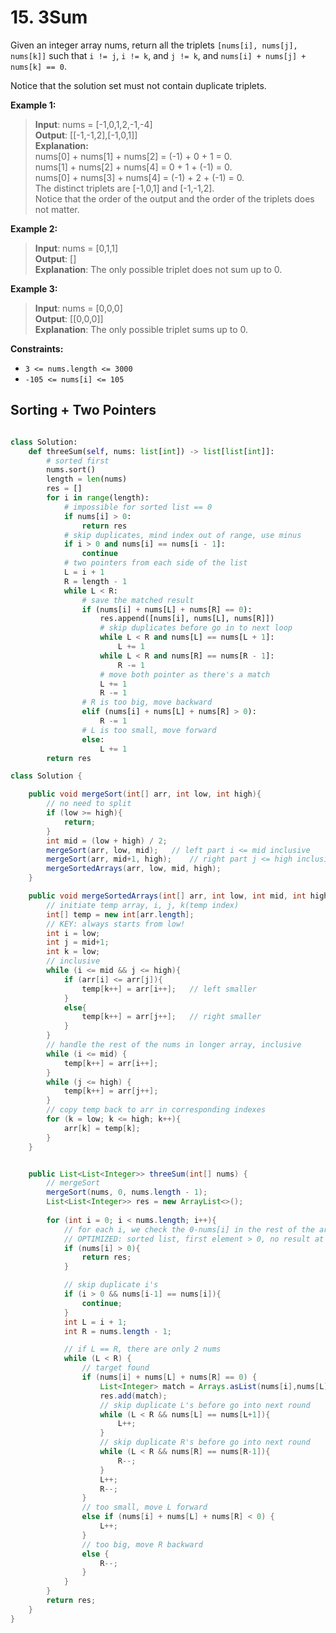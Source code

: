 # 15. 3Sum

Given an integer array nums, return all the triplets `[nums[i], nums[j], nums[k]]` such that `i != j`, `i != k`, and `j != k`, and `nums[i] + nums[j] + nums[k] == 0`.

Notice that the solution set must not contain duplicate triplets.

 

**Example 1:**

>**Input**: nums = [-1,0,1,2,-1,-4]  
**Output**: [[-1,-1,2],[-1,0,1]]  
**Explanation:**   
nums[0] + nums[1] + nums[2] = (-1) + 0 + 1 = 0.  
nums[1] + nums[2] + nums[4] = 0 + 1 + (-1) = 0.  
nums[0] + nums[3] + nums[4] = (-1) + 2 + (-1) = 0.  
The distinct triplets are [-1,0,1] and [-1,-1,2].  
Notice that the order of the output and the order of the triplets does not matter.  


**Example 2:**

>**Input**: nums = [0,1,1]  
**Output**: []  
**Explanation**: The only possible triplet does not sum up to 0.  


**Example 3:**

>**Input**: nums = [0,0,0]  
**Output**: [[0,0,0]]  
**Explanation**: The only possible triplet sums up to 0.  
 

**Constraints:**

* `3 <= nums.length <= 3000`
* `-105 <= nums[i] <= 105`

## Sorting + Two Pointers
```python

class Solution:
    def threeSum(self, nums: list[int]) -> list[list[int]]:
        # sorted first
        nums.sort()
        length = len(nums)
        res = []
        for i in range(length):
            # impossible for sorted list == 0
            if nums[i] > 0:
                return res
            # skip duplicates, mind index out of range, use minus
            if i > 0 and nums[i] == nums[i - 1]:
                continue
            # two pointers from each side of the list
            L = i + 1
            R = length - 1
            while L < R:
                # save the matched result
                if (nums[i] + nums[L] + nums[R] == 0):
                    res.append([nums[i], nums[L], nums[R]])
                    # skip duplicates before go in to next loop
                    while L < R and nums[L] == nums[L + 1]:
                        L += 1
                    while L < R and nums[R] == nums[R - 1]:
                        R -= 1
                    # move both pointer as there's a match
                    L += 1
                    R -= 1
                # R is too big, move backward
                elif (nums[i] + nums[L] + nums[R] > 0):
                    R -= 1
                # L is too small, move forward
                else:
                    L += 1
        return res
```


```java
class Solution {

    public void mergeSort(int[] arr, int low, int high){
        // no need to split
        if (low >= high){
            return;
        }
        int mid = (low + high) / 2;
        mergeSort(arr, low, mid);   // left part i <= mid inclusive
        mergeSort(arr, mid+1, high);    // right part j <= high inclusive
        mergeSortedArrays(arr, low, mid, high);
    }

    public void mergeSortedArrays(int[] arr, int low, int mid, int high) {
        // initiate temp array, i, j, k(temp index)
        int[] temp = new int[arr.length];
        // KEY: always starts from low!
        int i = low;
        int j = mid+1;
        int k = low;
        // inclusive
        while (i <= mid && j <= high){
            if (arr[i] <= arr[j]){
                temp[k++] = arr[i++];   // left smaller
            }
            else{
                temp[k++] = arr[j++];   // right smaller
            }
        } 
        // handle the rest of the nums in longer array, inclusive
        while (i <= mid) {
            temp[k++] = arr[i++];
        }
        while (j <= high) {
            temp[k++] = arr[j++];
        }
        // copy temp back to arr in corresponding indexes
        for (k = low; k <= high; k++){
            arr[k] = temp[k];
        }
    }


    public List<List<Integer>> threeSum(int[] nums) {
        // mergeSort
        mergeSort(nums, 0, nums.length - 1);
        List<List<Integer>> res = new ArrayList<>();
        
        for (int i = 0; i < nums.length; i++){
            // for each i, we check the 0-nums[i] in the rest of the array
            // OPTIMIZED: sorted list, first element > 0, no result at all
            if (nums[i] > 0){
                return res;
            }

            // skip duplicate i's
            if (i > 0 && nums[i-1] == nums[i]){
                continue;
            }
            int L = i + 1;
            int R = nums.length - 1;

            // if L == R, there are only 2 nums
            while (L < R) {
                // target found
                if (nums[i] + nums[L] + nums[R] == 0) {
                    List<Integer> match = Arrays.asList(nums[i],nums[L],nums[R]);
                    res.add(match);
                    // skip duplicate L's before go into next round
                    while (L < R && nums[L] == nums[L+1]){
                        L++;
                    }
                    // skip duplicate R's before go into next round
                    while (L < R && nums[R] == nums[R-1]){
                        R--;
                    }
                    L++;
                    R--;
                }
                // too small, move L forward
                else if (nums[i] + nums[L] + nums[R] < 0) {
                    L++;
                }
                // too big, move R backward
                else {
                    R--;
                }
            }
        }
        return res;
    }
}
```